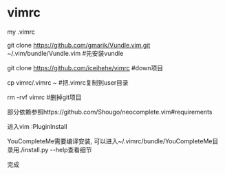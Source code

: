 # vimrc
my .vimrc

git clone https://github.com/gmarik/Vundle.vim.git ~/.vim/bundle/Vundle.vim #先安装vundle

git clone https://github.com/iceihehe/vimrc #down项目

cp vimrc/.vimrc ~  #把.vimrc复制到user目录

rm -rvf vimrc #删掉git项目

部分依赖参照https://github.com/Shougo/neocomplete.vim#requirements

进入vim  :PluginInstall

YouCompleteMe需要编译安装, 可以进入~/.vimrc/bundle/YouCompleteMe目录用./install.py --help查看细节

完成

